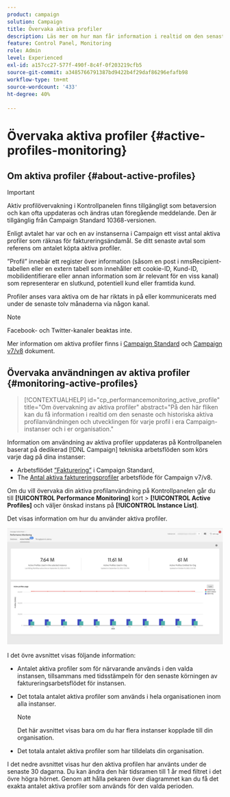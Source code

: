 ```yaml
---
product: campaign
solution: Campaign
title: Övervaka aktiva profiler
description: Läs mer om hur man får information i realtid om den senaste och historiska användningen gällande aktiva profiler och utvecklingen för var och en av sina instanser i Campaign.
feature: Control Panel, Monitoring
role: Admin
level: Experienced
exl-id: a157cc27-577f-490f-8c4f-0f203219cfb5
source-git-commit: a3485766791387bd9422b4f29daf86296efafb98
workflow-type: tm+mt
source-wordcount: '433'
ht-degree: 40%

---
```


# Övervaka aktiva profiler {#active-profiles-monitoring}

## Om aktiva profiler {#about-active-profiles}

>[!IMPORTANT]
>
>Aktiv profilövervakning i Kontrollpanelen finns tillgängligt som betaversion och kan ofta uppdateras och ändras utan föregående meddelande. Den är tillgänglig från Campaign Standard 10368-versionen.

Enligt avtalet har var och en av instanserna i Campaign ett visst antal aktiva profiler som räknas för faktureringsändamål. Se ditt senaste avtal som referens om antalet köpta aktiva profiler.

”Profil” innebär ett register över information (såsom en post i nmsRecipient-tabellen eller en extern tabell som innehåller ett cookie-ID, Kund-ID, mobilidentifierare eller annan information som är relevant för en viss kanal) som representerar en slutkund, potentiell kund eller framtida kund.

Profiler anses vara aktiva om de har riktats in på eller kommunicerats med under de senaste tolv månaderna via någon kanal.

>[!NOTE]
>
>Facebook- och Twitter-kanaler beaktas inte.

Mer information om aktiva profiler finns i [Campaign Standard](https://experienceleague.adobe.com/docs/campaign-standard/using/profiles-and-audiences/managing-profiles/active-profiles.html) och [Campaign v7/v8](https://experienceleague.adobe.com/docs/campaign-classic/using/getting-started/profile-management/about-profiles.html#active-profiles) dokument.

## Övervaka användningen av aktiva profiler {#monitoring-active-profiles}

>[!CONTEXTUALHELP]
>id="cp_performancemonitoring_active_profile"
>title="Om övervakning av aktiva profiler"
>abstract="På den här fliken kan du få information i realtid om den senaste och historiska aktiva profilanvändningen och utvecklingen för varje profil i era Campaign-instanser och i er organisation."

Information om användning av aktiva profiler uppdateras på Kontrollpanelen baserat på dedikerad [!DNL Campaign] tekniska arbetsflöden som körs varje dag på dina instanser:
* Arbetsflödet [”Fakturering”](https://experienceleague.adobe.com/docs/campaign-standard/using/administrating/application-settings/technical-workflows.html?lang=sv) i Campaign Standard,
* The [Antal aktiva faktureringsprofiler](https://experienceleague.adobe.com/docs/campaign-classic/using/automating-with-workflows/advanced-management/about-technical-workflows.html?lang=sv) arbetsflöde för Campaign v7/v8.


Om du vill övervaka din aktiva profilanvändning på Kontrollpanelen går du till **[!UICONTROL Performance Monitoring]** kort > **[!UICONTROL Active Profiles]** och väljer önskad instans på **[!UICONTROL Instance List]**.

Det visas information om hur du använder aktiva profiler.

![](assets/active-profiles-graph.png)

I det övre avsnittet visas följande information:

* Antalet aktiva profiler som för närvarande används i den valda instansen, tillsammans med tidsstämpeln för den senaste körningen av faktureringsarbetsflödet för instansen.

* Det totala antalet aktiva profiler som används i hela organisationen inom alla instanser.

  >[!NOTE]
  >
  >Det här avsnittet visas bara om du har flera instanser kopplade till din organisation.

* Det totala antalet aktiva profiler som har tilldelats din organisation.

I det nedre avsnittet visas hur den aktiva profilen har använts under de senaste 30 dagarna. Du kan ändra den här tidsramen till 1 år med filtret i det övre högra hörnet. Genom att hålla pekaren över diagrammet kan du få det exakta antalet aktiva profiler som används för den valda perioden.
